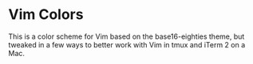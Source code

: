 # Vim Colors

This is a color scheme for Vim based on the base16-eighties theme, but tweaked in a few ways to better work with Vim
in tmux and iTerm 2 on a Mac.
